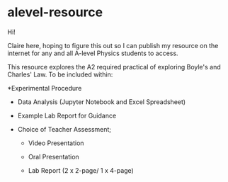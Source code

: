 # alevel-resource

Hi! 

Claire here, hoping to figure this out so I can publish my resource on the internet for any and all A-level Physics students to access. 

This resource explores the A2 required practical of exploring Boyle's and Charles' Law. 
To be included within:

  *Experimental Procedure
   
  * Data Analysis (Jupyter Notebook and Excel Spreadsheet)
   
  * Example Lab Report for Guidance
  
  * Choice of Teacher Assessment;
   
    - Video Presentation
   
    - Oral Presentation
  
    - Lab Report (2 x 2-page/ 1 x 4-page)
